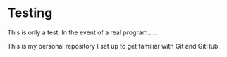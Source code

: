 # Testing
This is only a test.  In the event of a real program.....

This is my personal repository I set up to get familiar with Git and GitHub.
